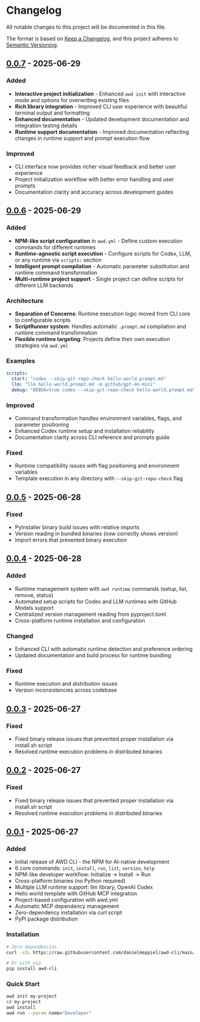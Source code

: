 # Changelog

All notable changes to this project will be documented in this file.

The format is based on [Keep a Changelog](https://keepachangelog.com/en/1.0.0/),
and this project adheres to [Semantic Versioning](https://semver.org/spec/v2.0.0.html).

## [0.0.7] - 2025-06-29

### Added
- **Interactive project initialization** - Enhanced `awd init` with interactive mode and options for overwriting existing files
- **Rich library integration** - Improved CLI user experience with beautiful terminal output and formatting
- **Enhanced documentation** - Updated development documentation and integration testing details
- **Runtime support documentation** - Improved documentation reflecting changes in runtime support and prompt execution flow

### Improved
- CLI interface now provides richer visual feedback and better user experience
- Project initialization workflow with better error handling and user prompts
- Documentation clarity and accuracy across development guides

## [0.0.6] - 2025-06-29

### Added
- **NPM-like script configuration** in `awd.yml` - Define custom execution commands for different runtimes
- **Runtime-agnostic script execution** - Configure scripts for Codex, LLM, or any runtime via `scripts:` section
- **Intelligent prompt compilation** - Automatic parameter substitution and runtime command transformation
- **Multi-runtime project support** - Single project can define scripts for different LLM backends

### Architecture
- **Separation of Concerns**: Runtime execution logic moved from CLI core to configurable scripts
- **ScriptRunner system**: Handles automatic `.prompt.md` compilation and runtime command transformation  
- **Flexible runtime targeting**: Projects define their own execution strategies via `awd.yml`

### Examples
```yaml
scripts:
  start: "codex --skip-git-repo-check hello-world.prompt.md"
  llm: "llm hello-world.prompt.md -m github/gpt-4o-mini" 
  debug: "DEBUG=true codex --skip-git-repo-check hello-world.prompt.md"
```

### Improved
- Command transformation handles environment variables, flags, and parameter positioning
- Enhanced Codex runtime setup and installation reliability
- Documentation clarity across CLI reference and prompts guide

### Fixed
- Runtime compatibility issues with flag positioning and environment variables
- Template execution in any directory with `--skip-git-repo-check` flag

## [0.0.5] - 2025-06-28

### Fixed
- PyInstaller binary build issues with relative imports
- Version reading in bundled binaries (now correctly shows version)
- Import errors that prevented binary execution

## [0.0.4] - 2025-06-28

### Added
- Runtime management system with `awd runtime` commands (setup, list, remove, status)
- Automated setup scripts for Codex and LLM runtimes with GitHub Models support
- Centralized version management reading from pyproject.toml
- Cross-platform runtime installation and configuration

### Changed
- Enhanced CLI with automatic runtime detection and preference ordering
- Updated documentation and build process for runtime bundling

### Fixed
- Runtime execution and distribution issues
- Version inconsistencies across codebase

## [0.0.3] - 2025-06-27

### Fixed
- Fixed binary release issues that prevented proper installation via install.sh script
- Resolved runtime execution problems in distributed binaries

## [0.0.2] - 2025-06-27

### Fixed
- Fixed binary release issues that prevented proper installation via install.sh script
- Resolved runtime execution problems in distributed binaries

## [0.0.1] - 2025-06-27

### Added
- Initial release of AWD CLI - the NPM for AI-native development
- 6 core commands: `init`, `install`, `run`, `list`, `version`, `help`
- NPM-like developer workflow: Initialize → Install → Run
- Cross-platform binaries (no Python required)
- Multiple LLM runtime support: llm library, OpenAI Codex
- Hello world template with GitHub MCP integration
- Project-based configuration with awd.yml
- Automatic MCP dependency management
- Zero-dependency installation via curl script
- PyPI package distribution

### Installation
```bash
# Zero dependencies
curl -sSL https://raw.githubusercontent.com/danielmeppiel/awd-cli/main/install.sh | sh

# Or with pip
pip install awd-cli
```

### Quick Start
```bash
awd init my-project
cd my-project
awd install
awd run --param name="Developer"
```

[0.0.7]: https://github.com/danielmeppiel/awd-cli/releases/tag/v0.0.7
[0.0.6]: https://github.com/danielmeppiel/awd-cli/releases/tag/v0.0.6
[0.0.5]: https://github.com/danielmeppiel/awd-cli/releases/tag/v0.0.5
[0.0.4]: https://github.com/danielmeppiel/awd-cli/releases/tag/v0.0.4
[0.0.3]: https://github.com/danielmeppiel/awd-cli/releases/tag/v0.0.3
[0.0.2]: https://github.com/danielmeppiel/awd-cli/releases/tag/v0.0.2
[0.0.1]: https://github.com/danielmeppiel/awd-cli/releases/tag/v0.0.1
